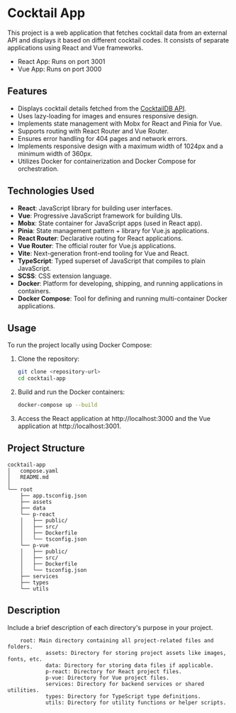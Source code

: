 # Cocktail App

This project is a web application that fetches cocktail data from an external API and displays it based on different cocktail codes. It consists of separate applications using React and Vue frameworks.

- React App: Runs on port 3001
- Vue App: Runs on port 3000

## Features

- Displays cocktail details fetched from the [CocktailDB API](https://www.thecocktaildb.com/api.php).
- Uses lazy-loading for images and ensures responsive design.
- Implements state management with Mobx for React and Pinia for Vue.
- Supports routing with React Router and Vue Router.
- Ensures error handling for 404 pages and network errors.
- Implements responsive design with a maximum width of 1024px and a minimum width of 360px.
- Utilizes Docker for containerization and Docker Compose for orchestration.

## Technologies Used

- **React**: JavaScript library for building user interfaces.
- **Vue**: Progressive JavaScript framework for building UIs.
- **Mobx**: State container for JavaScript apps (used in React app).
- **Pinia**: State management pattern + library for Vue.js applications.
- **React Router**: Declarative routing for React applications.
- **Vue Router**: The official router for Vue.js applications.
- **Vite**: Next-generation front-end tooling for Vue and React.
- **TypeScript**: Typed superset of JavaScript that compiles to plain JavaScript.
- **SCSS**: CSS extension language.
- **Docker**: Platform for developing, shipping, and running applications in containers.
- **Docker Compose**: Tool for defining and running multi-container Docker applications.

## Usage

To run the project locally using Docker Compose:

1. Clone the repository:

	```bash
	git clone <repository-url>
	cd cocktail-app
	```

2. Build and run the Docker containers:

	```bash
	docker-compose up --build
	```
3. Access the React application at http://localhost:3000 and the Vue application at http://localhost:3001.

## Project Structure

```plaintext
cocktail-app
│	compose.yaml
│	README.md
│
└── root
	├── app.tsconfig.json
	├── assets
	├── data
	└── p-react
	│	├── public/
	│	├── src/
	│	├── Dockerfile
	│	└── tsconfig.json
	└── p-vue
	│	├── public/
	│	├── src/
	│	├── Dockerfile
	│	└── tsconfig.json
	├── services
	├── types
	└── utils
```
## Description

Include a brief description of each directory's purpose in your project.

		root: Main directory containing all project-related files and folders.
				assets: Directory for storing project assets like images, fonts, etc.
				data: Directory for storing data files if applicable.
				p-react: Directory for React project files.
				p-vue: Directory for Vue project files.
				services: Directory for backend services or shared utilities.
				types: Directory for TypeScript type definitions.
				utils: Directory for utility functions or helper scripts.